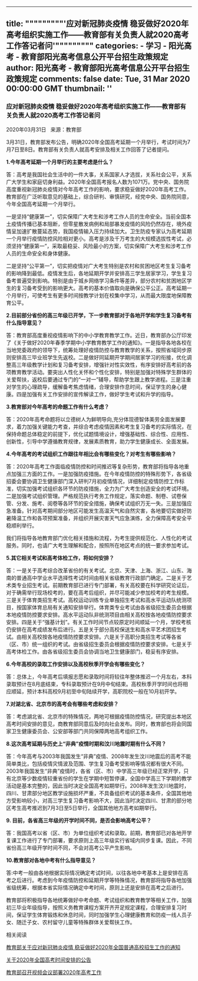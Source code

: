 
---
title: """""""""'应对新冠肺炎疫情 稳妥做好2020年高考组织实施工作——教育部有关负责人就2020高考工作答记者问'"""""""""
categories: 
    - 学习
    - 阳光高考 - 教育部阳光高考信息公开平台招生政策规定
author: 阳光高考 - 教育部阳光高考信息公开平台招生政策规定
comments: false
date: Tue, 31 Mar 2020 00:00:00 GMT
thumbnail: ''
---

<div>   
<h3 class="cntt">应对新冠肺炎疫情 稳妥做好2020年高考组织实施工作——教育部有关负责人就2020高考工作答记者问</h3>
<div class="l_news_time">2020年03月31日  
来源：教育部</div>
<p>3月31日，教育部发布公告，明确2020年全国高考延期一个月举行，考试时间为7月7日至8日。教育部有关负责人就高考安排及相关工作回答了记者提问。</p>
<p><strong>1.今年高考延期一个月举行的主要考虑是什么？</strong></p>
<p>答：高考是我国社会生活中的一件大事，关系国家人才选拔，关系社会公平，关系广大学生和家庭切身利益。2020年全国高考报名人数为1071万。党中央、国务院高度重视新冠肺炎疫情对今年高考工作的影响，要求稳妥做好2020年高考工作。教育部在广泛听取意见的基础上，综合研判、审慎研究，经党中央、国务院同意，今年全国高考延期一个月举行。</p>
<p>一是坚持“健康第一”，切实保障广大考生和涉考工作人员的生命安全。当前全国本土疫情传播已基本阻断，但零星散发病例和局部暴发疫情的风险仍然存在，境外疫情呈加速扩散蔓延态势，我国疫情输入压力持续加大。卫生防疫专家认为高考延期一个月举行疫情防控风险相对更小。高考是涉及千万考生的大规模选拔性考试，必须坚持“健康第一”，采取最稳妥、风险最小的方案，切实保障广大考生和涉考工作人员的生命安全和身体健康。</p>
<p>二是坚持“公平第一”，切实把疫情对广大考生特别是农村和贫困地区考生复习备考的影响降到最低。疫情发生后，各地延期开学并安排高三学生居家学习，学生复习备考普遍受到影响。特别是由于城乡网络学习条件等差异，部分农村和贫困地区学生的复习备考受到的影响更大。高考的基本价值取向是确保公平公正。高考延期一个月举行，可使考生有更多时间按教学计划在校集中学习，从而最大限度地保障教育公平。</p>
<p><strong>2.目前部分省份的高三年级已开学，下一步教育部对于各地开学和学生复习备考有什么指导意见？</strong></p>
<p>答：教育部高度重视疫情影响下的中小学教育教学工作。近日，教育部办公厅印发了《关于做好2020年春季学期中小学教育教学工作的通知》。一是指导各地各校在当地党委政府的领导下，统筹处理好疫情防控与教育教学的关系，按照省域同步原则安排高三毕业班学生先返校。二是做好同延期开学期间居家学习的衔接，优化调整高三年级教学计划和复习备考安排，增强针对性实效性，有序安排好高考前的各项教育教学活动。要突出人性化关怀和个性化安排，特别是加强对特殊学生群体的关爱帮扶，返校后要通过专门的“一对一”辅导，帮助学生跟上教学进程。三是注重对学生的心理疏导，缓解备考焦虑情绪，合理安排作息时间，保证学生的身心健康。四是加强有关工作安排的宣传解读工作，做好学生考试和升学的指导。</p>
<p><strong>3.教育部对今年高考的命题工作有什么考虑？</strong></p>
<p>答：2020年高考命题将以立德树人为鲜明导向,充分体现德智体美劳全面发展要求，着力加强关键能力考查，并综合考虑疫情因素和考生复习备考的实际情况，在保持命题总体稳定的前提下，优化试题情境设计，增强基础性、综合性、应用性、创新性，引导中学遵循教育规律，发展素质教育，助力学生健康成长、全面发展。</p>
<p><strong>4.今年高考的考试组织工作跟往年相比会有哪些变化？对考生有哪些影响？</strong></p>
<p>答：2020年高考工作面临疫情防控和时间推迟等复杂形势，教育部将指导各地重点加强三方面的工作。一是加强防疫措施。在今年疫情防控的特殊形势下，各省级招委会要协调卫生健康部门深入研判7月初疫情情况，详细制定疫情防控工作标准，切实加强考试组织各环节的防疫措施，全力为广大考生创造安全的考试环境。二是加强考试组织管理。严格规范执行考务工作规定，落实命题、制卷、试卷保管、分发、施考、阅卷等各环节的安全措施，确保考试组织万无一失。三是加强应急准备。针对高考期间部分地区可能发生高温天气和自然灾害，各地要切实做好防暑降温工作和各项预案准备，并组织开展灾害天气应急演练，全力保障高考安全平稳顺利举行。</p>
<p>我们将指导各地教育部门优化相关措施和流程，为考生提供规范化、人性化的考试服务。同时，也请广大考生理解和配合，按照所在地区考点的统一要求参加考试。</p>
<p><strong>5.其它相关考试和高考体检工作，将如何安排？</strong></p>
<p>答：一是关于高考综合改革省份的有关考试。北京、天津、上海、浙江、山东、海南的普通高中学业水平选择性考试时间由相关省级教育行政部门确定。二是关于艺术类专业招生考试。前期教育部已进行专门部署，有关高校要在科学研究论证后，对于确需举行现场校考的，要在高考后组织，并尽可能减少参加校考的考生规模。三是关于体育类招生考试。高校运动训练专业单独招生考试和高水平运动队统测项目，按国家体育总局有关通知安排举行。体育类专业考试由各省级招生委员会根据本地疫情防控要求安排。高水平运动队非统测项目由相关高校按各地疫情防控要求安排。四是关于“强基计划”。有关工作时间节点较原定时间顺延一个月，学校考核仍安排在高考成绩发布后进行。五是关于部分高校保送生和高水平艺术团招生考试。由相关高校按各地疫情防控要求安排。六是关于高职分类招生考试等各省（区、市）统一组织的考试。由省级招生委员会根据疫情防控要求安排。七是关于高考体检工作。由各省级招生委员会协调当地卫生健康部门，稳妥有序安排。</p>
<p><strong>6.今年高校的录取工作安排以及高校秋季开学会有哪些变化？</strong></p>
<p>答：总体上，今年高考后填报志愿和录取时间将较往年整体推迟一个月左右，本科录取预计在8月底结束，专科录取预计在9月中旬结束。高校秋季开学时间也将相应顺延，预计本科高校9月初至中旬陆续开学，高职院校一般在10月初开学。</p>
<p><strong>7.对湖北省、北京市的高考会有哪些考虑和安排？</strong></p>
<p>答：考虑湖北省、北京市的特殊情况，两地可根据疫情防控情况，研究提出本地区高考时间安排的意见，商教育部同意后及时向社会发布。同时，教育部也将会同国家卫生健康委员会、公安部等部门共同保障两地高考组织工作。</p>
<p><strong>8.这次高考延期与历史上“非典”疫情时期和汶川地震时期有什么不同？</strong></p>
<p>答：今年高考与2003年我国发生“非典”疫情、2008年发生汶川地震后的高考不能简单类比，包括疫情灾情波及范围、学生复习备考受影响等情况都有很大不同。2003年我国发生“非典”疫情时，各省（区、市）中学高三年级已经正常开学，只有北京等少数疫情较重省份的学生在学期中短暂停课，全国中学高三下学期的教学活动是基本完整的，因此当时决定全国高考如期举行。2008年发生汶川地震时，四川、甘肃部分地区教学设施损坏严重，不具备组织考试的基本条件，全国其他地方受影响较小，对高三学生复习备考影响不大，因此当时决定四川、甘肃的部分地区考生高考推迟到7月3日至5日举行，全国其他地方高考如期举行。</p>
<p><strong>9. 目前，各省高三年级的开学时间不同，是否会影响高考公平？</strong></p>
<p>答：我国高考以省（区、市）为单位组织考试和录取。前期，教育部已对各地开学复课工作进行了专门部署，要求原则上高三年级实行省域内同步复课。因此，不同省份高三年级开学时间不同，不会对高考公平产生影响。</p>
<p><strong>10.教育部对各地中考有什么指导意见？</strong></p>
<p>答:中考一般由各地根据实际情况确定考试时间，以往各地中考基本上是安排在高考之后进行。考虑到今年疫情防控和延期开学等特殊情况，教育部将指导各地加强省级统筹，根据本省实际情况确定中考时间，原则上还是安排在高考之后进行。</p>
<p>教育部将积极指导各地统筹做好中考命题、考试组织和教育教学等相关工作，加强初三毕业年级指导，按照义务教育课程方案开齐开足规定课程，合理安排复习时间，保证学生体育锻炼和休息时间，同时加强学生心理健康教育和防疫一线人员子女、随迁子女、农村留守儿童等特殊群体关爱帮扶工作。</p>
<p>相关阅读</p>
<p><a href="https://gaokao.chsi.com.cn/gkxx/zszcgd/dnzszc/202003/20200331/1886385938.html" target="_blank">教育部关于应对新冠肺炎疫情 稳妥做好2020年全国普通高校招生工作的通知</a></p>
<p><a href="https://gaokao.chsi.com.cn/gkxx/gzdt/202003/20200331/1886293146.html" target="_blank">关于2020年全国高考时间安排的公告</a></p>
<p><a href="https://gaokao.chsi.com.cn/gkxx/gzdt/202003/20200331/1886385934.html" target="_blank">教育部召开视频会议部署2020年高考工作</a></p>
<div id="dzz"></div>


  
</div>
            